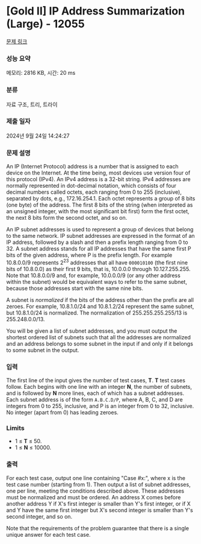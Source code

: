 # [Gold II] IP Address Summarization (Large) - 12055 

[문제 링크](https://www.acmicpc.net/problem/12055) 

### 성능 요약

메모리: 2816 KB, 시간: 20 ms

### 분류

자료 구조, 트리, 트라이

### 제출 일자

2024년 9월 24일 14:24:27

### 문제 설명

<p>An IP (Internet Protocol) address is a number that is assigned to each device on the Internet. At the time being, most devices use version four of this protocol (IPv4). An IPv4 address is a 32-bit string. IPv4 addresses are normally represented in dot-decimal notation, which consists of four decimal numbers called octets, each ranging from 0 to 255 (inclusive), separated by dots, e.g., 172.16.254.1. Each octet represents a group of 8 bits (one byte) of the address. The first 8 bits of the string (when interpreted as an unsigned integer, with the most significant bit first) form the first octet, the next 8 bits form the second octet, and so on. </p>

<p>An IP subnet addresses is used to represent a group of devices that belong to the same network. IP subnet addresses are expressed in the format of an IP address, followed by a slash and then a prefix length ranging from 0 to 32. A subnet address stands for all IP addresses that have the same first P bits of the given address, where P is the prefix length. For example 10.8.0.0/9 represents 2<sup>23</sup> addresses that all have <code>000010100</code> (the first nine bits of 10.8.0.0) as their first 9 bits, that is, 10.0.0.0 through 10.127.255.255. Note that 10.8.0.0/9 and, for example, 10.0.0.0/9 (or any other address within the subnet) would be equivalent ways to refer to the same subnet, because those addresses start with the same nine bits.</p>

<p>A subnet is <em>normalized</em> if the bits of the address other than the prefix are all zeroes. For example, 10.8.1.0/24 and 10.8.1.2/24 represent the same subnet, but 10.8.1.0/24 is normalized. The normalization of 255.255.255.255/13 is 255.248.0.0/13.</p>

<p>You will be given a list of subnet addresses, and you must output the shortest ordered list of subnets such that all the addresses are normalized and an address belongs to some subnet in the input if and only if it belongs to some subnet in the output.</p>

### 입력 

 <p>The first line of the input gives the number of test cases, <strong>T</strong>. <strong>T</strong> test cases follow. Each begins with one line with an integer <strong>N</strong>, the number of subnets, and is followed by <strong>N</strong> more lines, each of which has a subnet addresses. Each subnet address is of the form <code>A.B.C.D/P</code>, where A, B, C, and D are integers from 0 to 255, inclusive, and P is an integer from 0 to 32, inclusive. No integer (apart from 0) has leading zeroes.</p>

<h3>Limits</h3>

<ul>
	<li>1 ≤ <strong>T</strong> ≤ 50.</li>
	<li>1 ≤ <strong>N</strong> ≤ 10000.</li>
</ul>

### 출력 

 <p>For each test case, output one line containing "Case #x:", where x is the test case number (starting from 1). Then output a list of subnet addresses, one per line, meeting the conditions described above. These addresses must be normalized and must be ordered. An address X comes before another address Y if X's first integer is smaller than Y's first integer, or if X and Y have the same first integer but X's second integer is smaller than Y's second integer, and so on.</p>

<p>Note that the requirements of the problem guarantee that there is a single unique answer for each test case.</p>

